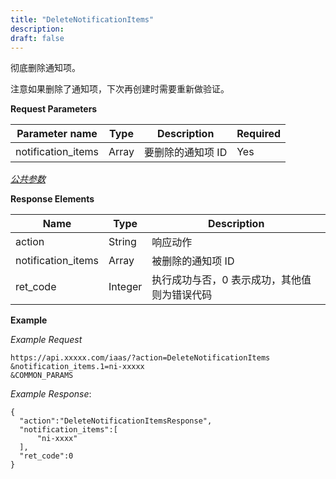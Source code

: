 ```yaml
---
title: "DeleteNotificationItems"
description: 
draft: false
---
```




彻底删除通知项。

注意如果删除了通知项，下次再创建时需要重新做验证。

**Request Parameters**

| Parameter name | Type | Description | Required |
| --- | --- | --- | --- |
| notification_items | Array | 要删除的通知项 ID | Yes |

[_公共参数_](../../../parameters/)

**Response Elements**

| Name | Type | Description |
| --- | --- | --- |
| action | String | 响应动作 |
| notification_items | Array | 被删除的通知项 ID |
| ret_code | Integer | 执行成功与否，0 表示成功，其他值则为错误代码 |

**Example**

_Example Request_

```
https://api.xxxxx.com/iaas/?action=DeleteNotificationItems
&notification_items.1=ni-xxxxx
&COMMON_PARAMS
```

_Example Response_:

```
{
  "action":"DeleteNotificationItemsResponse",
  "notification_items":[
      "ni-xxxx"
  ],
  "ret_code":0
}
```
